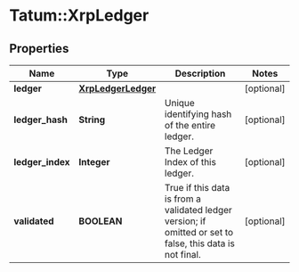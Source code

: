 # Tatum::XrpLedger

## Properties
Name | Type | Description | Notes
------------ | ------------- | ------------- | -------------
**ledger** | [**XrpLedgerLedger**](XrpLedgerLedger.md) |  | [optional] 
**ledger_hash** | **String** | Unique identifying hash of the entire ledger. | [optional] 
**ledger_index** | **Integer** | The Ledger Index of this ledger. | [optional] 
**validated** | **BOOLEAN** | True if this data is from a validated ledger version; if omitted or set to false, this data is not final. | [optional] 


